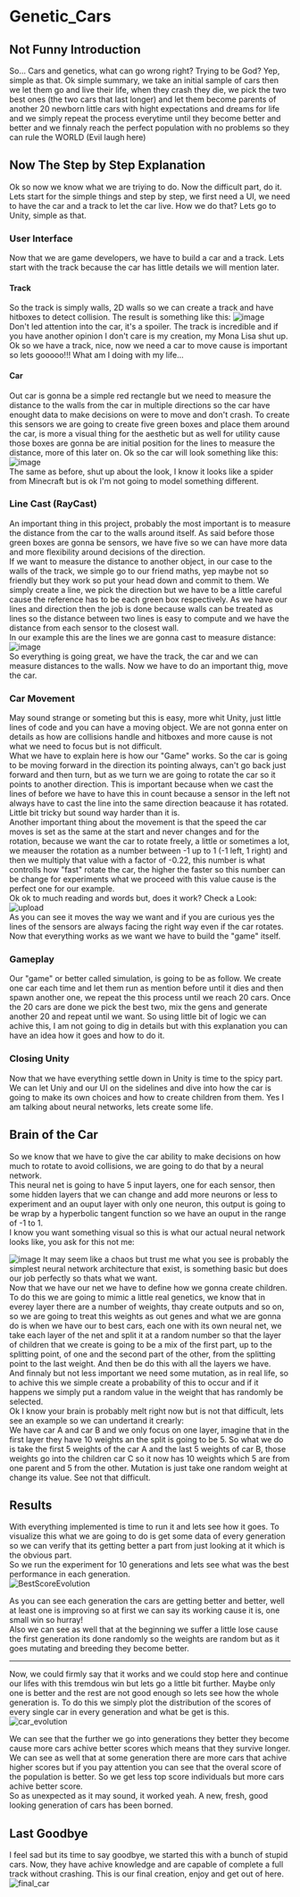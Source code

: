 # Genetic_Cars
## Not Funny Introduction
So... Cars and genetics, what can go wrong right? Trying to be God? Yep, simple as that. Ok simple summary, we take an initial sample of cars then we let them go and live their life, when they crash they die, we pick the two best ones (the two cars that last longer) and let them become parents of another 20 newborn little cars with hight expectations and dreams for life and we simply repeat the process everytime until they become better and better and we finnaly reach the perfect population with no problems so they can rule the WORLD (Evil laugh here)   

## Now The Step by Step Explanation  
Ok so now we know what we are triying to do. Now the difficult part, do it.  
Lets start for the simple things and step by step, we first need a UI, we need to have the car and a track to let the car live. How we do that? Lets go to Unity, simple as that.  
### User Interface
Now that we are game developers, we have to build a car and a track. Lets start with the track because the car has little details we will mention later.  
#### Track
So the track is simply walls, 2D walls so we can create a track and have hitboxes to detect collision. The result is something like this:
![image](https://user-images.githubusercontent.com/91338053/221318713-60698cf4-5444-4f19-a611-625ce3e1568d.png)  
Don't led attention into the car, it's a spoiler. The track is incredible and if you have another opinion I don't care is my creation, my Mona Lisa shut up.  
Ok so we have a track, nice, now we need a car to move cause is important so lets gooooo!!! What am I doing with my life...  
#### Car  
Out car is gonna be a simple red rectangle but we need to measure the distance to the walls from the car in multiple directions so the car have enought data to make decisions on were to move and don't crash. To create this sensors we are going to create five green boxes and place them around the car, is more a visual thing for the aesthetic but as well for utility cause those boxes are gonna be are initial position for the lines to measure the distance, more of this later on. Ok so the car will look something like this:  
![image](https://user-images.githubusercontent.com/91338053/221319750-580bfbc2-052b-46cd-88bd-c1914c84be14.png)  
The same as before, shut up about the look, I know it looks like a spider from Minecraft but is ok I'm not going to model something different.  
### Line Cast (RayCast)
An important thing in this project, probably the most important is to measure the distance from the car to the walls around itself. As said before those green boxes are gonna be sensors, we have five so we can have more data and more flexibility around decisions of the direction.  
If we want to measure the distance to another object, in our case to the walls of the track, we simple go to our friend maths, yep maybe not so friendly but they work so put your head down and commit to them. We simply create a line, we pick the direction but we have to be a little careful cause the reference has to be each green box respectively. As we have our lines and direction then the job is done because walls can be treated as lines so the distance between two lines is easy to compute and we have the distance from each sensor to the closest wall.  
In our example this are the lines we are gonna cast to measure distance:
![image](https://user-images.githubusercontent.com/91338053/221320798-caccd78f-b8dc-4888-813a-98337bf81ae4.png)  
So everything is going great, we have the track, the car and we can measure distances to the walls. Now we have to do an important thig, move the car.  
### Car Movement  
May sound strange or someting but this is easy, more whit Unity, just little lines of code and you can have a moving object. We are not gonna enter on details as how are collisions handle and hitboxes and more cause is not what we need to focus but is not difficult.  
What we have to explain here is how our "Game" works. So the car is going to be moving forward in the direction its pointing always, can't go back just forward and then turn, but as we turn we are going to rotate the car so it points to another direction. This is important because when we cast the lines of before we have to have this in count because a sensor in the left not always have to cast the line into the same direction beacause it has rotated. Little bit tricky but sound way harder than it is.  
Another important thing about the movement is that the speed the car moves is set as the same at the start and never changes and for the rotation, because we want the car to rotate freely, a little or sometimes a lot, we meauser the rotation as a number between -1 up to 1 (-1 left, 1 right) and then we multiply that value with a factor of -0.22, this number is what controlls how "fast" rotate the car, the higher the faster so this number can be change for experiments what we proceed with this value cause is the perfect one for our example.  
Ok ok to much reading and words but, does it work? Check a Look:  
![upload](https://user-images.githubusercontent.com/91338053/221354285-956d2fff-17a7-430e-a014-3c192be1b2f9.gif)  
As you can see it moves the way we want and if you are curious yes the lines of the sensors are always facing the right way even if the car rotates. Now that everything works as we want we have to build the "game" itself.  
### Gameplay
Our "game" or better called simulation, is going to be as follow. We create one car each time and let them run as mention before until it dies and then spawn another one, we repeat the this process until we reach 20 cars. Once the 20 cars are done we pick the best two, mix the gens and generate another 20 and repeat until we want.  So using little bit of logic we can achive this, I am not going to dig in details but with this explanation you can have an idea how it goes and how to do it.  
### Closing Unity
Now that we have everything settle down in Unity is time to the spicy part. We can let Uniy and our UI on the sidelines and dive into how the car is going to make its own choices and how to create children from them. Yes I am talking about neural networks, lets create some life.  
## Brain of the Car
So we know that we have to give the car ability to make decisions on how much to rotate to avoid collisions, we are going to do that by a neural network.  
This neural net is going to have 5 input layers, one for each sensor, then some hidden layers that we can change and add more neurons or less to experiment and an ouput layer with only one neuron, this output is going to be wrap by a hyperbolic tangent function so we have an ouput in the range of -1 to 1.  
I know you want something visual so this is what our actual neural network looks like, you ask for this not me:

![image](https://user-images.githubusercontent.com/91338053/221355145-ff27ac66-247c-4018-85f4-40a43e3bb3d7.png)
It may seem like a chaos but trust me what you see is probably the simplest neural network architecture that exist, is something basic but does our job perfectly so thats what we want.    
Now that we have our net we have to define how we gonna create children. To do this we are going to mimic a little real genetics, we know that in everey layer there are a number of weights, thay create outputs and so on, so we are going to treat this weights as out genes and what we are gonna do is when we have our to best cars, each one with its own neural net, we take each layer of the net and split it at a random number so that the layer of children that we create is going to be a mix of the first part, up to the splitting point, of one and the second part of the other, from the splitting point to the last weight. And then be do this with all the layers we have.  
And finnaly but not less important we need some mutation, as in real life, so to achive this we simple create a probability of this to occur and if it happens we simply put a random value in the weight that has randomly be selected.  
Ok I know your brain is probably melt right now but is not that difficult, lets see an example so we can undertand it crearly:  
We have car A and car B and we only focus on one layer, imagine that in the first layer they have 10 weights an the split is going to be 5. So what we do is take the first 5 weights of the car A and the last 5 weights of car B, those weights go into the children car C so it now has 10 weights which 5 are from one parent and 5 from the other. Mutation is just take one random weight at change its value. See not that difficult.  

## Results
With everything implemented is time to run it and lets see how it goes. To visualize this what we are going to do is get some data of every generation so we can verify that its getting better a part from just looking at it which is the obvious part.  
So we run the experiment for 10 generations and lets see what was the best performance in each generation.  
 ![BestScoreEvolution](https://user-images.githubusercontent.com/91338053/222271689-1396f71c-1266-4590-a2c8-5eebcbfb1f1c.png)

As you can see each generation the cars are getting better and better, well at least one is improving so at first we can say its working cause it is, one small win so hurray!  
Also we can see as well that at the beginning we suffer a little lose cause the first generation its done randomly so the weights are random but as it goes mutating and breeding they become better.  

---

Now, we could firmly say that it works and we could stop here and continue our lifes with this tremdous win but lets go a little bit further. Maybe only one is better and the rest are not good enough so lets see how the whole generation is. To do this we simply plot the distribution of the scores of every single car in every generation and what be get is this.  
![car_evolution](https://user-images.githubusercontent.com/91338053/222271615-39580f12-8b5c-47bc-8670-b01745f10000.gif)

We can see that the further we go into generations they better they become cause more cars achive better scores which means that they survive longer. We can see as well that at some generation there are more cars that achive higher scores but if you pay attention you can see that the overal score of the population is better. So we get less top score individuals but more cars achive better score.  
So as unexpected as it may sound, it worked yeah. A new, fresh, good looking generation of cars has been borned.  
## Last Goodbye  
I feel sad but its time to say goodbye, we started this with a bunch of stupid cars. Now, they have achive knowledge and are capable of complete a full track without crashing. This is our final creation, enjoy and get out of here.
![final_car](https://user-images.githubusercontent.com/91338053/222275359-51cf103f-5efa-4215-99f9-be707e854e2c.gif)
